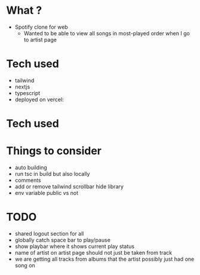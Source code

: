 # What ?
- Spotify clone for web
  - Wanted to be able to view all songs in most-played order when I go to artist page

# Tech used
- tailwind
- nextjs
- typescript
- deployed on vercel: <URL>

# Tech used

# Things to consider
- auto building
- run tsc in build but also locally
- comments
- add or  remove tailwind scrollbar hide library
- env variable public vs not


# TODO
- shared logout section for all
- globally catch space bar to play/pause
- show playbar where it shows current play status
- name of artist on artist page should not just be taken from track
- we are getting all tracks from albums that the artist possibly just had one song on